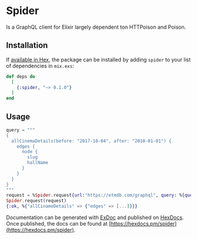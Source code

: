 # Spider

Is a GraphQL client for Elixir largely dependent ton HTTPoison and Poison.

## Installation

If [available in Hex](https://hex.pm/docs/publish), the package can be installed
by adding `spider` to your list of dependencies in `mix.exs`:

```elixir
def deps do
  [
    {:spider, "~> 0.1.0"}
  ]
end
```

## Usage

```elixir
query = """
{
  allCinemaDetails(before: "2017-10-04", after: "2010-01-01") {
    edges {
      node {
        slug
        hallName
      }
    }
  }
}
"""
request = %Spider.request{url:"https://etmdb.com/graphql", query: %{query: query}}
Spider.request(request)
{:ok, %{"allCinameDetails" => {"edges" => [...]}}}
```


Documentation can be generated with [ExDoc](https://github.com/elixir-lang/ex_doc)
and published on [HexDocs](https://hexdocs.pm). Once published, the docs can
be found at [https://hexdocs.pm/spider](https://hexdocs.pm/spider).

